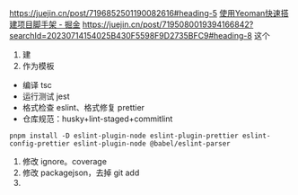 https://juejin.cn/post/7196852501190082616#heading-5
[使用Yeoman快速搭建项目脚手架 - 掘金](https://juejin.cn/post/7011437760812679181?searchId=202308020000564D2F80EBEC7ECF4493F7)
https://juejin.cn/post/7195080019394166842?searchId=20230714154025B430F5598F9D2735BFC9#heading-8
这个
1. 建
2. 作为模板
- 编译 tsc
- 运行测试 jest
- 格式检查 eslint、格式修复 prettier
- 仓库规范：husky+lint-staged+commitlint

```
pnpm install -D eslint-plugin-node eslint-plugin-prettier eslint-config-prettier eslint-plugin-node @babel/eslint-parser
```

1. 修改 ignore。coverage
2. 修改 packagejson，去掉 git add
3. 